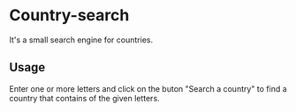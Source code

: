 
# Country-search

It's a small search engine for countries.


## Usage

Enter one or more letters and click on the buton "Search a country" to find a country that contains of the given letters.
